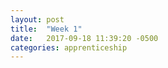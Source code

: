 ```yaml
---
layout: post
title:  "Week 1"
date:   2017-09-18 11:39:20 -0500
categories: apprenticeship
---
```


